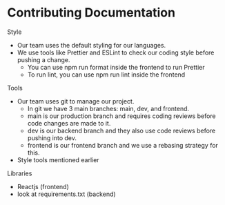 # Contributing Documentation

Style
- Our team uses the default styling for our languages.
- We use tools like Prettier and ESLint to check our coding style before pushing a change.
    - You can use npm run format inside the frontend to run Prettier
    - To run lint, you can use npm run lint inside the frontend

Tools
- Our team uses git to manage our project.
    - In git we have 3 main branches: main, dev, and frontend.
    - main is our production branch and requires coding reviews before code changes are made to it.
    - dev is our backend branch and they also use code reviews before pushing into dev.
    - frontend is our frontend branch and we use a rebasing strategy for this.
- Style tools mentioned earlier

Libraries 
- Reactjs (frontend)
- look at requirements.txt (backend)
